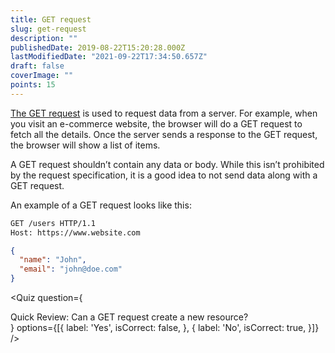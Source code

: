```yaml
---
title: GET request
slug: get-request
description: ""
publishedDate: 2019-08-22T15:20:28.000Z
lastModifiedDate: "2021-09-22T17:34:50.657Z"
draft: false
coverImage: ""
points: 15
---
```


[The GET request](https://developer.mozilla.org/en-US/docs/Web/HTTP/Methods/GET) is used to request data from a server. For example, when you visit an e-commerce website, the browser will do a GET request to fetch all the details. Once the server sends a response to the GET request, the browser will show a list of items.

A GET request shouldn’t contain any data or body. While this isn’t prohibited by the request specification, it is a good idea to not send data along with a GET request.

An example of a GET request looks like this:

```bash
GET /users HTTP/1.1
Host: https://www.website.com
```

```json
{
  "name": "John",
  "email": "john@doe.com"
}
```

<Quiz
  question={
    <div><span tw="font-semibold">Quick Review:</span> Can a GET request create a new resource?</div>
  }
  options={[{
    label: 'Yes',
    isCorrect: false,
  }, {
    label: 'No',
    isCorrect: true,
  }]}
/>
